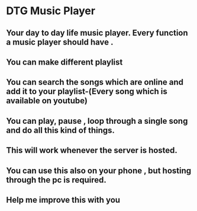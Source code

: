 # DTG Music Player
## Your day to day life music player. Every function a music player should have .
## You can make different playlist 
## You can search the songs which are online and add it to your playlist-(Every song which is available on youtube)
## You can play, pause , loop through a single song and do all this kind of things.   
## This will work whenever the server is hosted.
## You can use this also on your phone , but hosting through the pc is required.
## Help me improve this with you

